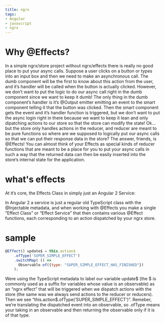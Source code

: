 ```yaml
---
title: ngrx
tags:
- Angular
- javascript
- ngrx
---
```

# Why @Effects?
In a simple ngrx/store project without ngrx/effects there is really no good place to put your async calls. Suppose a user clicks on a button or types into an input box and then we need to make an asynchronous call. The dumb component will be the first to know about this action from the user, and it’s handler will be called when the button is actually clicked. However, we don’t want to put the logic to do our async call right in the dumb component since we want to keep it dumb! The only thing in the dumb component’s handler is it’s @Output emitter emitting an event to the smart component telling it that the button was clicked. Then the smart component gets the event and it’s handler function is triggered, but we don’t want to put the async login right in there because we want to keep it lean and only dipatching actions to our store so that the store can modify the state! Ok… but the store only handles actions in the reducer, and reducer are meant to be pure functions so where are we supposed to logically put our async calls so that we can put their response data in the store? The answer, friends, is @Effects! You can almost think of your Effects as special kinds of reducer functions that are meant to be a place for you to put your async calls in such a way that the returned data can then be easily inserted into the store’s internal state for the application.

# what's effects
 At it’s core, the Effects Class in simply just an Angular 2 Service:
 
  In Angular 2 a service is just a regular old TypeScript class with the @Injectable metadata, and when working with @Effects you make a single “Effect Class” or “Effect Service” that then contains various @Effect functions, each corresponding to an action dispatched by your ngrx store.

# sample
```javascript
@Effect() update$ = this.action$
    .ofType('SUPER_SIMPLE_EFFECT')
    .switchMap( () =>
      Observable.of({type: "SUPER_SIMPLE_EFFECT_HAS_FINISHED"})
    );
```
Were using the TypeScript metadata to label our variable update$ (the $ is commonly used as a suffix for variables whose value is an observable) as an “ngrx effect” that will be triggered when we dispatch actions with the store (the same was we always send actions to the reducer or reducers). Then we see “this.action$.ofType(‘SUPER_SIMPLE_EFFECT’)”. Remeber, we’re translating the dispatched event into an observable, so .ofType means your taking in an observable and then returning the observable only if it is of that type.
